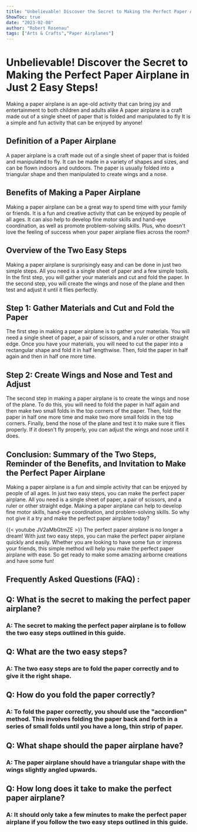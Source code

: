 ```yaml
---
title: "Unbelievable! Discover the Secret to Making the Perfect Paper Airplane in Just 2 Easy Steps!"
ShowToc: true 
date: "2023-02-08"
author: "Robert Rosenau" 
tags: ["Arts & Crafts","Paper Airplanes"]
---
```

# Unbelievable! Discover the Secret to Making the Perfect Paper Airplane in Just 2 Easy Steps!

Making a paper airplane is an age-old activity that can bring joy and entertainment to both children and adults alike A paper airplane is a craft made out of a single sheet of paper that is folded and manipulated to fly It is a simple and fun activity that can be enjoyed by anyone!

## Definition of a Paper Airplane

A paper airplane is a craft made out of a single sheet of paper that is folded and manipulated to fly. It can be made in a variety of shapes and sizes, and can be flown indoors and outdoors. The paper is usually folded into a triangular shape and then manipulated to create wings and a nose.

## Benefits of Making a Paper Airplane

Making a paper airplane can be a great way to spend time with your family or friends. It is a fun and creative activity that can be enjoyed by people of all ages. It can also help to develop fine motor skills and hand-eye coordination, as well as promote problem-solving skills. Plus, who doesn't love the feeling of success when your paper airplane flies across the room?

## Overview of the Two Easy Steps

Making a paper airplane is surprisingly easy and can be done in just two simple steps. All you need is a single sheet of paper and a few simple tools. In the first step, you will gather your materials and cut and fold the paper. In the second step, you will create the wings and nose of the plane and then test and adjust it until it flies perfectly.

## Step 1: Gather Materials and Cut and Fold the Paper

The first step in making a paper airplane is to gather your materials. You will need a single sheet of paper, a pair of scissors, and a ruler or other straight edge. Once you have your materials, you will need to cut the paper into a rectangular shape and fold it in half lengthwise. Then, fold the paper in half again and then in half one more time.

## Step 2: Create Wings and Nose and Test and Adjust

The second step in making a paper airplane is to create the wings and nose of the plane. To do this, you will need to fold the paper in half again and then make two small folds in the top corners of the paper. Then, fold the paper in half one more time and make two more small folds in the top corners. Finally, bend the nose of the plane and test it to make sure it flies properly. If it doesn't fly properly, you can adjust the wings and nose until it does.

## Conclusion: Summary of the Two Steps, Reminder of the Benefits, and Invitation to Make the Perfect Paper Airplane

Making a paper airplane is a fun and simple activity that can be enjoyed by people of all ages. In just two easy steps, you can make the perfect paper airplane. All you need is a single sheet of paper, a pair of scissors, and a ruler or other straight edge. Making a paper airplane can help to develop fine motor skills, hand-eye coordination, and problem-solving skills. So why not give it a try and make the perfect paper airplane today?

{{< youtube JV2aMbGtmZE >}} 
The perfect paper airplane is no longer a dream! With just two easy steps, you can make the perfect paper airplane quickly and easily. Whether you are looking to have some fun or impress your friends, this simple method will help you make the perfect paper airplane with ease. So get ready to make some amazing airborne creations and have some fun!

## Frequently Asked Questions (FAQ) :
<h2>Q: What is the secret to making the perfect paper airplane? </h2>

<h3>A: The secret to making the perfect paper airplane is to follow the two easy steps outlined in this guide. </h3>

<h2>Q: What are the two easy steps? </h2>

<h3>A: The two easy steps are to fold the paper correctly and to give it the right shape. </h3>

<h2>Q: How do you fold the paper correctly? </h2>

<h3>A: To fold the paper correctly, you should use the "accordion" method. This involves folding the paper back and forth in a series of small folds until you have a long, thin strip of paper. </h3>

<h2>Q: What shape should the paper airplane have? </h2>

<h3>A: The paper airplane should have a triangular shape with the wings slightly angled upwards. </h3>

<h2>Q: How long does it take to make the perfect paper airplane? </h2>

<h3>A: It should only take a few minutes to make the perfect paper airplane if you follow the two easy steps outlined in this guide. </h3>



